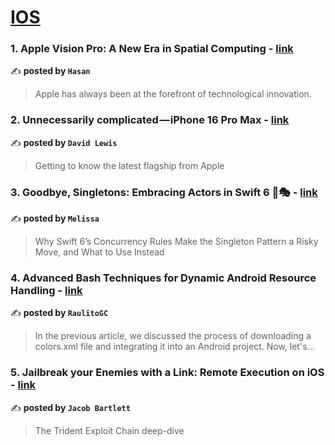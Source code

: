 
<h1><a href=https://medium.com/tag/ios/recommended target="_blank" rel="noopener noreferrer">IOS</a></h1>
<h3>1. Apple Vision Pro: A New Era in Spatial Computing - <a href="https://medium.com/@OwyHasan/apple-vision-pro-a-new-era-in-spatial-computing-5b18022c7248" target="_blank" rel="noopener noreferrer">link</a></h3>

✍️ **posted by `Hasan`**

<blockquote>Apple has always been at the forefront of technological innovation.</blockquote>

<h3>2. Unnecessarily complicated — iPhone 16 Pro Max - <a href="https://medium.com/macoclock/unnecessarily-complicated-iphone-16-pro-max-92e7f9e51353" target="_blank" rel="noopener noreferrer">link</a></h3>

✍️ **posted by `David Lewis`**

<blockquote>Getting to know the latest flagship from Apple</blockquote>

<h3>3. Goodbye, Singletons: Embracing Actors in Swift 6 🛑🎭 - <a href="https://medium.com/stackademic/goodbye-singletons-embracing-actors-in-swift-6-5c520fe0f15c" target="_blank" rel="noopener noreferrer">link</a></h3>

✍️ **posted by `Melissa`**

<blockquote>Why Swift 6’s Concurrency Rules Make the Singleton Pattern a Risky Move, and What to Use Instead</blockquote>

<h3>4. Advanced Bash Techniques for Dynamic Android Resource Handling - <a href="https://medium.com/@rguzmanc.161/advanced-bash-techniques-for-dynamic-android-resource-handling-5c208a6cdb2a" target="_blank" rel="noopener noreferrer">link</a></h3>

✍️ **posted by `RaulitoGC`**

<blockquote>In the previous article, we discussed the process of downloading a colors.xml file and integrating it into an Android project. Now, let's…</blockquote>

<h3>5. Jailbreak your Enemies with a Link: Remote Execution on iOS - <a href="https://medium.com/gitconnected/jailbreak-your-enemies-with-a-link-remote-execution-on-ios-710323cd4d95" target="_blank" rel="noopener noreferrer">link</a></h3>

✍️ **posted by `Jacob Bartlett`**

<blockquote>The Trident Exploit Chain deep-dive</blockquote>

